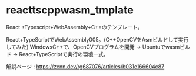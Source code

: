 # reacttscppwasm_tmplate
React +Typescript+WebAssembly+C++のテンプレート。

React+TypeScriptでWebAssembly005。(C++OpenCVをAsmビルドして実行してみた)
WindowsC++で、OpenCVプログラムを開発 → Ubuntuでwasmビルド → React+TypeScriptで実行の環境一式。

解説ページ : https://zenn.dev/rg687076/articles/b031e166604c87
